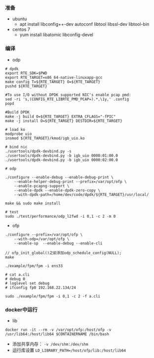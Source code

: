 ### 准备
- ubuntu
    - apt install libconfig++-dev autoconf libtool libssl-dev libtool-bin
- centos 7
    - yum install libatomic libconfig-devel

### 编译
- odp
```
# dpdk
export RTE_SDK=$PWD
export RTE_TARGET=x86_64-native-linuxapp-gcc
make config T=${RTE_TARGET} O=${RTE_TARGET}
pushd ${RTE_TARGET}

#To use I/O without DPDK supported NIC's enable pcap pmd:
sed -ri 's,(CONFIG_RTE_LIBRTE_PMD_PCAP=).*,\1y,' .config
popd

#Build DPDK
make -j build O=${RTE_TARGET} EXTRA_CFLAGS="-fPIC"
make -j install O=${RTE_TARGET} DESTDIR=${RTE_TARGET}

# load ko
modprobe uio
insmod ${RTE_TARGET}/kmod/igb_uio.ko

# bind nic
./usertools/dpdk-devbind.py -s
./usertools/dpdk-devbind.py -b igb_uio 0000:01:00.0
./usertools/dpdk-devbind.py -b igb_uio 0000:02:00.0
		
# odp

./configure --enable-debug --enable-debug-print \
    --enable-helper-debug-print --prefix=/var/opt/ofp \
    --enable-pcapng-support \
    --enable-dpdk --enable-dpdk-zero-copy \
    --with-dpdk-path=/home/dev/code/dpdk/${RTE_TARGET}/usr/local/

make && sudo make install

# test
sudo ./test/performance/odp_l2fwd -i 0,1 -c 2 -m 0
```
- ofp
```
./configure --prefix=/var/opt/ofp \
    --with-odp=/var/opt/ofp \
    --enable-sp  --enable-debug --enable-cli

// ofp_init_global()之前添加odp_schedule_config(NULL);
make

./example/fpm/fpm -i ens33

# cat a.cli
# debug 0
# loglevel set debug
# ifconfig fp0 192.168.22.134/24

sudo ./example/fpm/fpm -i 0,1 -c 2 -f a.cli
```

### docker中运行
- lib
```
docker run -it --rm -v /var/opt/ofp:/host/ofp -v /usr/lib64:/host/lib64 $CONTAINERNAME /bin/bash
```
- 添加共享内存： `-v /dev/shm:/dev/shm`
- 运行库设置 `LD_LIBRARY_PATH=/host/ofp/lib:/host/lib64`